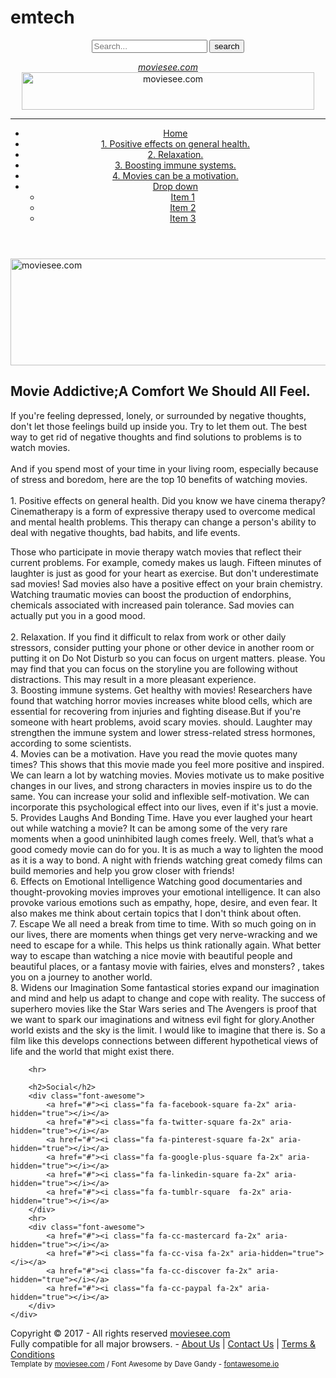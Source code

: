 # emtech
<!doctype html>
<html>
<head>
	<title>moviesee</title>
	<meta charset="utf-8">
	<meta name="description" content="">
	<meta name="keywords" content="">
	<meta name="author" content="moviesee.com">
	<link type="text/css" rel="stylesheet" href="css/style.css">
	<link rel="stylesheet" href="css/font-awesome-4.7.0/css/font-awesome.min.css">
</head>
<body>
<style>
body{
	background-image: url("a4098d4");
	background-image: no-repeat;
	background-attachment: fixed;
	background-size: cover;
}
</style>
<header class="header">
<div class="top"

<div class="social">
	<a href="#"><i class="fa fa-facebook-square fa-2x" aria-hidden="true"></i></a>
	<a href="#"><i class="fa fa-twitter-square fa-2x" aria-hidden="true"></i></a>
	<a href="#"><i class="fa fa-pinterest-square fa-2x" aria-hidden="true"></i></a>
	<a href="#"><i class="fa fa-google-plus-square fa-2x" aria-hidden="true"></i></a>
	<a href="#"><i class="fa fa-linkedin-square fa-2x" aria-hidden="true"></i></a>
</div>

<div class="search">
<form method="post">
<input type="text" name="keyword" placeholder="Search...">
<input type="submit" value="search">
</form>
</div>

</div>
<div class="head">
<a href="#" class="logo" alt="moviesee.com" title="moviesee.com">
<em>moviesee.com</em>
</a>
<a href="https://moviesee.com" class="top-banner" alt="moviesee.com" title="moviesee.com">
<img src="img/banner-468-60.jpg" width="468" height="60" alt="moviesee.com" title="moviesee.com">
</a>
</div>
<hr>
<nav>
	<ul>
		<li><a href="index.html" class="active">Home</a></li>
		<li><a href="portfolio.html">1. Positive effects on general health.</a></li>
		<li><a href="articles.html">2. Relaxation.</a></li>
		<li><a href="contact.html">3. Boosting immune systems.</a></li>
		<li><a href="full-width.html">4. Movies can be a motivation.</a></li>
		<li class="dropdown"><a href="#">Drop down</a>
			<ul class="dropdown-menu">
				<li><a href="#">Item 1</a></li>
				<li><a href="#">Item 2</a></li>
				<li><a href="#">Item 3</a></li>
			</ul>
		</li>
	</ul>
</nav>
</header>

<section class="slider">
<div class="inner">
<img src="img/slider1.jpg" width="960" height="171" alt="moviesee.com" title="cmoviesee.com">
</div>
</section>

<div class="main">
<section class="col-main">
<h1>Movie Addictive;A Comfort We Should All Feel. </h1>

<p>
If you're feeling depressed, lonely, or surrounded by negative thoughts, don't let those feelings build up inside you. Try to let them out. The best way to get rid of negative thoughts and find solutions to problems is to watch movies.
</br>
<br>
And if you spend most of your time in your living room, especially because of stress and boredom, here are the top 10 benefits of watching movies. 
</br>
<br>
1. Positive effects on general health.
Did you know we have cinema therapy? Cinematherapy is a form of expressive therapy used to overcome medical and mental health problems. This therapy can change a person's ability to deal with negative thoughts, bad habits, and life events. 

Those who participate in movie therapy watch movies that reflect their current problems. For example, comedy makes us laugh. Fifteen minutes of laughter is just as good for your heart as exercise. But don't underestimate sad movies! Sad movies also have a positive effect on your brain chemistry. Watching traumatic movies can boost the production of endorphins, chemicals associated with increased pain tolerance. Sad movies can actually put you in a good mood. 
</br>
<br>
2. Relaxation.
If you find it difficult to relax from work or other daily stressors, consider putting your phone or other device in another room or putting it on Do Not Disturb so you can focus on urgent matters. please.  You may find that you can focus on the storyline you are following without distractions. This may result in a more pleasant experience.
</br>
3. Boosting immune systems.
Get healthy with movies! Researchers have found that watching horror movies increases white blood cells, which are essential for recovering from injuries and fighting disease.But if you're someone with heart problems, avoid scary movies. should. Laughter may strengthen the immune system and lower stress-related stress hormones, according to some scientists. 
</br>
4. Movies can be a motivation.
Have you read the movie quotes many times? This shows that this movie made you feel more positive and inspired. We can learn a lot by watching movies. Movies motivate us to make positive changes in our lives, and strong characters in movies inspire us to do the same. You can increase your solid and inflexible self-motivation. We can incorporate this psychological effect into our lives, even if it's just a movie. 
</br>
5. Provides Laughs And Bonding Time.
Have you ever laughed your heart out while watching a movie? It can be among some of the very rare moments when a good uninhibited laugh comes freely. Well, that’s what a good comedy movie can do for you. It is as much a way to lighten the mood as it is a way to bond. A night with friends watching great comedy films can build memories and help you grow closer with friends!
</br>
6. Effects on Emotional Intelligence
Watching good documentaries and thought-provoking movies improves your emotional intelligence. It can also provoke various emotions such as empathy, hope, desire, and even fear. It also makes me think about certain topics that I don't think about often.
</br>
7. Escape
We all need a break from time to time. With so much going on in our lives, there are moments when things get very nerve-wracking and we need to escape for a while. This helps us think rationally again. What better way to escape than watching a nice movie with beautiful people and beautiful places, or a fantasy movie with fairies, elves and monsters? , takes you on a journey to another world.
</br>
8. Widens our Imagination
Some fantastical stories expand our imagination and mind and help us adapt to change and cope with reality. The success of superhero movies like the Star Wars series and The Avengers is proof that we want to spark our imaginations and witness evil fight for glory.Another world exists and the sky is the limit. I would like to imagine that there is. So a film like this develops connections between different hypothetical views of life and the world that might exist there.</p>


		<hr>
		
		<h2>Social</h2>
		<div class="font-awesome">
			<a href="#"><i class="fa fa-facebook-square fa-2x" aria-hidden="true"></i></a>
			<a href="#"><i class="fa fa-twitter-square fa-2x" aria-hidden="true"></i></a>
			<a href="#"><i class="fa fa-pinterest-square fa-2x" aria-hidden="true"></i></a>
			<a href="#"><i class="fa fa-google-plus-square fa-2x" aria-hidden="true"></i></a>
			<a href="#"><i class="fa fa-linkedin-square fa-2x" aria-hidden="true"></i></a>
			<a href="#"><i class="fa fa-tumblr-square  fa-2x" aria-hidden="true"></i></a>
		</div>
		<hr>
		<div class="font-awesome">
			<a href="#"><i class="fa fa-cc-mastercard fa-2x" aria-hidden="true"></i></a>
			<a href="#"><i class="fa fa-cc-visa fa-2x" aria-hidden="true"></i></a>
			<a href="#"><i class="fa fa-cc-discover fa-2x" aria-hidden="true"></i></a>
			<a href="#"><i class="fa fa-cc-paypal fa-2x" aria-hidden="true"></i></a>
		</div>
	</div>
</aside>
</div>
<footer>
<div class="ftop">
Copyright &copy; 2017 - All rights reserved <a href="https://cmoviesee.com">moviesee.com</a>
<br>
Fully compatible for all major browsers. - <a href="#">About Us</a> | <a href="#">Contact Us</a> | <a href="#">Terms & Conditions</a>
</div>
<div class="fbottom">
<small>Template by <a href="https://moviesee.com">moviesee.com</a> / Font Awesome by Dave Gandy - <a href="http://fontawesome.io">fontawesome.io</a></small>
</div>
</footer>
</body>
</html>
